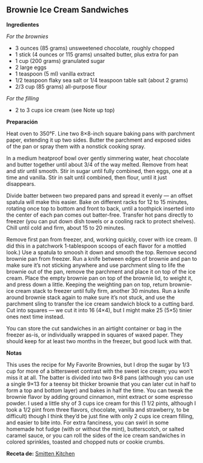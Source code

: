 ## Brownie Ice Cream Sandwiches

**Ingredientes**

*For the brownies*

- 3 ounces (85 grams) unsweetened chocolate, roughly chopped
- 1 stick (4 ounces or 115 grams) unsalted butter, plus extra for pan
- 1 cup (200 grams) granulated sugar
- 2 large eggs
- 1 teaspoon (5 ml) vanilla extract
- 1/2 teaspoon flaky sea salt or 1/4 teaspoon table salt (about 2 grams)
- 2/3 cup (85 grams) all-purpose flour

*For the filling*

- 2 to 3 cups ice cream (see Note up top)

**Preparación**

Heat oven to 350°F. Line two 8×8-inch square baking pans with parchment paper, extending it up two sides. Butter the parchment and exposed sides of the pan or spray them with a nonstick cooking spray.

In a medium heatproof bowl over gently simmering water, heat chocolate and butter together until about 3/4 of the way melted. Remove from heat and stir until smooth. Stir in sugar until fully combined, then eggs, one at a time and vanilla. Stir in salt until combined, then flour, until it just disappears.

Divide batter between two prepared pans and spread it evenly — an offset spatula will make this easier. Bake on different racks for 12 to 15 minutes, rotating once top to bottom and front to back, until a toothpick inserted into the center of each pan comes out batter-free. Transfer hot pans directly to freezer (you can put down dish towels or a cooling rack to protect shelves). Chill until cold and firm, about 15 to 20 minutes.

Remove first pan from freezer, and, working quickly, cover with ice cream. (I did this in a patchwork 1-tablespoon scoops of each flavor for a mottled look.) Use a spatula to smoosh it down and smooth the top. Remove second brownie pan from freezer. Run a knife between edges of brownie and pan to make sure it’s not sticking anywhere and use parchment sling to life the brownie out of the pan, remove the parchment and place it on top of the ice cream. Place the empty brownie pan on top of the brownie lid, to weight it, and press down a little. Keeping the weighting pan on top, return brownie-ice cream stack to freezer until fully firm, another 30 minutes. Run a knife around brownie stack again to make sure it’s not stuck, and use the parchment sling to transfer the ice cream sandwich block to a cutting bard. Cut into squares — we cut it into 16 (4×4), but I might make 25 (5×5) tinier ones next time instead.

You can store the cut sandwiches in an airtight container or bag in the freezer as-is, or individually wrapped in squares of waxed paper. They should keep for at least two months in the freezer, but good luck with that.

**Notas**

This uses the recipe for My Favorite Brownies, but I drop the sugar by 1/3 cup for more of a bittersweet contrast with the sweet ice cream; you won’t miss it at all. The batter is divided into two 8×8 pans (although you can use a single 9×13 for a teensy bit thicker brownie that you can later cut in half to form a top and bottom layer) and bakes in half the time. You can tweak the brownie flavor by adding ground cinnamon, mint extract or some espresso powder. I used a little shy of 3 cups ice cream for this (1 1/2 pints, although I took a 1/2 pint from three flavors, chocolate, vanilla and strawberry, to be difficult) though I think they’d be just fine with only 2 cups ice cream filling, and easier to bite into. For extra fanciness, you can swirl in some homemade hot fudge (with or without the mint), butterscotch, or salted caramel sauce, or you can roll the sides of the ice cream sandwiches in colored sprinkles, toasted and chopped nuts or cookie crumbs.

**Receta de:** [Smitten Kitchen](http://smittenkitchen.com/blog/2014/07/brownie-ice-cream-sandwiches)